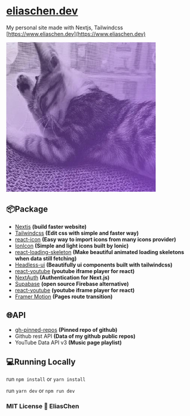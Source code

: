 # [eliaschen.dev](https://www.eliaschen.dev)

My personal site made with Nextjs, Tailwindcss\
[https://www.eliaschen.dev](https://www.eliaschen.dev)

[![eliaschen photoshot](public/eliaschen.jpg)](https://www.eliaschen.dev)

## 📦Package

- [Nextjs](https://nextjs.org/) **(build faster website)**
- [Tailwindcss](https://tailwindcss.com/) **(Edit css with simple and faster way)**
- [react-icon](https://react-icons.github.io/react-icons/) **(Easy way to import icons from many icons provider)**
- [IonIcon](https://ionic.io/ionicons) **(Simple and light icons built by Ionic)**
- [react-loading-skeleton](https://www.npmjs.com/package/react-loading-skeleton) **(Make beautiful animated loading skeletons when data still fetching)**
- [Headless-ui](https://headlessui.com/) **(Beautifully ui components built with tailwindcss)**
- [react-youtube](https://www.npmjs.com/package/react-youtube) **(youtube iframe player for react)**
- [NextAuth](https://next-auth.js.org/) **(Authentication for Next.js)**
- [Supabase](https://supabase.com/) **(open source Firebase alternative)**
- [react-youtube](https://www.npmjs.com/package/react-youtube) **(youtube iframe player for react)**
- [Framer Motion](https://www.framer.com/motion/) **(Pages route transition)**

## 🌐API

- [gh-pinned-repos](https://github.com/egoist/gh-pinned-repos) **(Pinned repo of github)**
- Github rest API **(Data of my github public repos)**
- YouTube Data API v3 **(Music page playlist)**

## 💻Running Locally

run `npm install` or `yarn install`

run `yarn dev` or `npm run dev`

### MIT License 🔨 EliasChen
